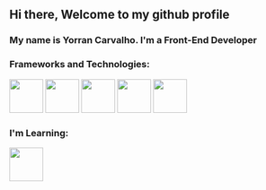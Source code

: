 ## Hi there, Welcome to my github profile
### My name is Yorran Carvalho. I'm a Front-End Developer



### Frameworks and Technologies:
<img src="https://cdn.jsdelivr.net/gh/devicons/devicon/icons/react/react-original.svg" width="60" height="60" /> <img src="https://cdn.jsdelivr.net/gh/devicons/devicon/icons/nextjs/nextjs-original.svg" width="60" height="60" /> <img src="https://cdn.jsdelivr.net/gh/devicons/devicon/icons/html5/html5-original.svg" width="60" height="60" />  <img src="https://cdn.jsdelivr.net/gh/devicons/devicon/icons/tailwindcss/tailwindcss-plain.svg" width="60" height="60" /> 
<img src="https://cdn.jsdelivr.net/gh/devicons/devicon/icons/typescript/typescript-original.svg" width="60" height="60" />


### I'm Learning:
<img src="https://cdn.jsdelivr.net/gh/devicons/devicon/icons/perl/perl-original.svg" width="60" height="60" /> 
          

<!--
**YorranCarvalho/YorranCarvalho** is a ✨ _special_ ✨ repository because its `README.md` (this file) appears on your GitHub profile.

Here are some ideas to get you started:

- 🔭 I’m currently working on ...
- 🌱 I’m currently learning ...
- 👯 I’m looking to collaborate on ...
- 🤔 I’m looking for help with ...
- 💬 Ask me about ...
- 📫 How to reach me: ...
- 😄 Pronouns: ...
- ⚡ Fun fact: ...
-->
